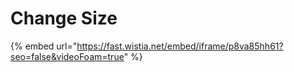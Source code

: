 # Change Size

{% embed url="https://fast.wistia.net/embed/iframe/p8va85hh61?seo=false&videoFoam=true" %}



